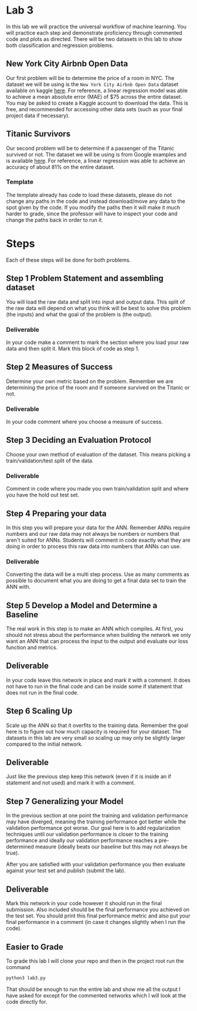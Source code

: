 # Lab 3
In this lab we will practice the universal workflow of machine learning. You will practice each step and demonstrate proficiency through commented code and plots as directed. There will be two datasets in this lab to show both classification and regression problems.

## New York City Airbnb Open Data
Our first problem will be to determine the price of a room in NYC. The dataset we will be using is the `New York City Airbnb Open Data` dataset available on kaggle [here](https://www.kaggle.com/dgomonov/new-york-city-airbnb-open-data). For reference, a linear regression model was able to achieve a mean absolute error (MAE) of $75 across the entire dataset. You may be asked to create a Kaggle account to download the data. This is free, and recommended for accessing other data sets (such as your final project data if necessary). 

## Titanic Survivors
Our second problem will be to determine if a passenger of the Titanic survived or not. The dataset we will be using is from Google examples and is available [here](https://storage.googleapis.com/tf-datasets/titanic/train.csv). For reference, a linear regression was able to achieve an accuracy of about 81% on the entire dataset. 

### Template
The template already has code to load these datasets, please do not change any paths in the code and instead download/move any data to the spot given by the code. If you modify the paths then it will make it much harder to grade, since the professor will have to inspect your code and change the paths back in order to run it.

# Steps
Each of these steps will be done for both problems.

## Step 1 Problem Statement and assembling dataset
You will load the raw data and split into input and output data. This split of the raw data will depend on what you think will be best to solve this problem (the inputs) and what the goal of the problem is (the output). 

### Deliverable
In your code make a comment to mark the section where you load your raw data and then split it. Mark this block of code as step 1.

## Step 2 Measures of Success
Determine your own metric based on the problem. Remember we are determining the price of the room and if someone survived on the Titanic or not.

### Deliverable
In your code comment where you choose a measure of success.


## Step 3 Deciding an Evaluation Protocol
Choose your own method of evaluation of the dataset. This means picking a train/validation/test split of the data. 

### Deliverable
Comment in code where you made you own train/validation split and where you have the hold out test set. 

## Step 4 Preparing your data
In this step you will prepare your data for the ANN. Remember ANNs require numbers and our raw data may not always be numbers or numbers that aren't suited for ANNs. Students will comment in code exactly what they are doing in order to process this raw data into numbers that ANNs can use.

### Deliverable
Converting the data will be a multi step process. Use as many comments as possible to document what you are doing to get a final data set to train the ANN with.

## Step 5 Develop a Model and Determine a Baseline
The real work in this step is to make an ANN which compiles. At first, you should not stress about the performance when building the network we only want an ANN that can process the input to the output and evaluate our loss function and metrics.

## Deliverable
In your code leave this network in place and mark it with a comment. It does not have to run in the final code and can be inside some if statement that does not run in the final code. 

## Step 6 Scaling Up
Scale up the ANN so that it overfits to the training data. Remember the goal here is to figure out how much capacity is required for your dataset. The datasets in this lab are very small so scaling up may only be slightly larger compared to the initial network.

## Deliverable
Just like the previous step keep this network (even if it is inside an if statement and not used) and mark it with a comment. 

## Step 7 Generalizing your Model
In the previous section at one point the training and validation performance may have diverged, meaning the training performance got better while the validation performance got worse. Our goal here is to add regularization techniques until our validation performance is closer to the training performance and ideally our validation performance reaches a pre-determined measure (ideally beats our baseline but this may not always be true).

After you are satisfied with your validation performance you then evaluate against your test set and publish (submit the lab).

## Deliverable
Mark this network in your code however it should run in the final submission. 
Also included should be the final performance you achieved on the test set. You should print this final performance metric and also put your final performance in a comment (in case it changes slightly when I run the code).

## Easier to Grade
To grade this lab I will clone your repo and then in the project root run the command
```bash
python3 lab3.py
```
That should be enough to run the entire lab and show me all the output I have asked for except for the commented networks which I will look at the code directly for.
